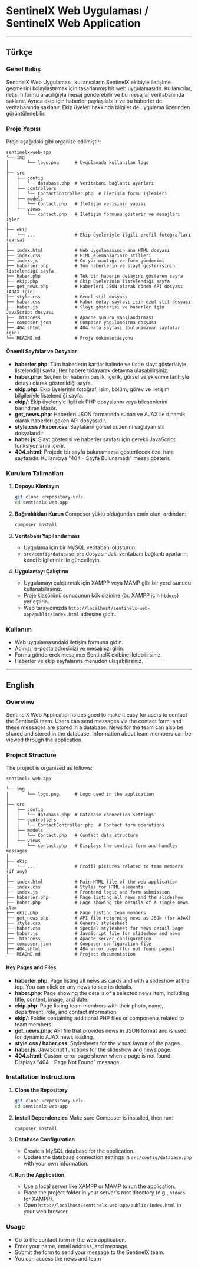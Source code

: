 # SentinelX Web Uygulaması / SentinelX Web Application

---

## Türkçe

### Genel Bakış
SentinelX Web Uygulaması, kullanıcıların SentinelX ekibiyle iletişime geçmesini kolaylaştırmak için tasarlanmış bir web uygulamasıdır. Kullanıcılar, iletişim formu aracılığıyla mesaj gönderebilir ve bu mesajlar veritabanında saklanır. Ayrıca ekip için haberler paylaşılabilir ve bu haberler de veritabanında saklanır. Ekip üyeleri hakkında bilgiler de uygulama üzerinden görüntülenebilir.

### Proje Yapısı
Proje aşağıdaki gibi organize edilmiştir:

```
sentinelx-web-app
└── img
│       └── logo.png      # Uygulamada kullanılan logo
│
├── src
│   ├── config
│   │   └── database.php  # Veritabanı bağlantı ayarları
│   ├── controllers
│   │   └── ContactController.php  # İletişim formu işlemleri
│   ├── models
│   │   └── Contact.php   # İletişim verisinin yapısı
│   └── views
│       └── contact.php   # İletişim formunu gösterir ve mesajları işler
│ 
├── ekip
│   └── ...               # Ekip üyeleriyle ilgili profil fotoğrafları (varsa)
│
├── index.html            # Web uygulamasının ana HTML dosyası
├── index.css             # HTML elemanlarının stilleri
├── index.js              # Ön yüz mantığı ve form gönderimi
├── haberler.php          # Tüm haberlerin ve slayt gösterisinin listelendiği sayfa
├── haber.php             # Tek bir haberin detayını gösteren sayfa
├── ekip.php              # Ekip üyelerinin listelendiği sayfa
├── get_news.php          # Haberleri JSON olarak dönen API dosyası (AJAX için)
├── style.css             # Genel stil dosyası
├── haber.css             # Haber detay sayfası için özel stil dosyası
├── haber.js              # Slayt gösterisi ve haberler için JavaScript dosyası
├── .htaccess             # Apache sunucu yapılandırması
├── composer.json         # Composer yapılandırma dosyası
├── 404.shtml             # 404 hata sayfası (bulunamayan sayfalar için)
└── README.md             # Proje dokümantasyonu
```

#### Önemli Sayfalar ve Dosyalar

- **haberler.php**: Tüm haberlerin kartlar halinde ve üstte slayt gösterisiyle listelendiği sayfa. Her habere tıklayarak detayına ulaşabilirsiniz.
- **haber.php**: Seçilen bir haberin başlık, içerik, görsel ve eklenme tarihiyle detaylı olarak gösterildiği sayfa.
- **ekip.php**: Ekip üyelerinin fotoğraf, isim, bölüm, görev ve iletişim bilgileriyle listelendiği sayfa.
- **ekip/**: Ekip üyeleriyle ilgili ek PHP dosyalarını veya bileşenlerini barındıran klasör.
- **get_news.php**: Haberleri JSON formatında sunan ve AJAX ile dinamik olarak haberleri çeken API dosyasıdır.
- **style.css / haber.css**: Sayfaların görsel düzenini sağlayan stil dosyalarıdır.
- **haber.js**: Slayt gösterisi ve haberler sayfası için gerekli JavaScript fonksiyonlarını içerir.
- **404.shtml**: Projede bir sayfa bulunamazsa gösterilecek özel hata sayfasıdır. Kullanıcıya "404 - Sayfa Bulunamadı" mesajı gösterir.

### Kurulum Talimatları

1. **Depoyu Klonlayın**
   ```bash
   git clone <repository-url>
   cd sentinelx-web-app
   ```

2. **Bağımlılıkları Kurun**
   Composer yüklü olduğundan emin olun, ardından:
   ```bash
   composer install
   ```

3. **Veritabanı Yapılandırması**
   - Uygulama için bir MySQL veritabanı oluşturun.
   - `src/config/database.php` dosyasındaki veritabanı bağlantı ayarlarını kendi bilgileriniz ile güncelleyin.

4. **Uygulamayı Çalıştırın**
   - Uygulamayı çalıştırmak için XAMPP veya MAMP gibi bir yerel sunucu kullanabilirsiniz.
   - Proje klasörünü sunucunun kök dizinine (ör. XAMPP için `htdocs`) yerleştirin.
   - Web tarayıcınızda `http://localhost/sentinelx-web-app/public/index.html` adresine gidin.

### Kullanım
- Web uygulamasındaki iletişim formuna gidin.
- Adınızı, e-posta adresinizi ve mesajınızı girin.
- Formu göndererek mesajınızı SentinelX ekibine iletebilirsiniz.
- Haberler ve ekip sayfalarına menüden ulaşabilirsiniz.

---

## English

### Overview
SentinelX Web Application is designed to make it easy for users to contact the SentinelX team. Users can send messages via the contact form, and these messages are stored in a database. News for the team can also be shared and stored in the database. Information about team members can be viewed through the application.

### Project Structure
The project is organized as follows:

```
sentinelx-web-app

└── img
│       └── logo.png      # Logo used in the application
│
├── src
│   ├── config
│   │   └── database.php  # Database connection settings
│   ├── controllers
│   │   └── ContactController.php  # Contact form operations
│   ├── models
│   │   └── Contact.php   # Contact data structure
│   └── views
│       └── contact.php   # Displays the contact form and handles messages
│
├── ekip
│   └── ...               # Profil pictures related to team members (if any)
│
├── index.html            # Main HTML file of the web application
├── index.css             # Styles for HTML elements
├── index.js              # Frontend logic and form submission
├── haberler.php          # Page listing all news and the slideshow
├── haber.php             # Page showing the details of a single news item
├── ekip.php              # Page listing team members
├── get_news.php          # API file returning news as JSON (for AJAX)
├── style.css             # General stylesheet
├── haber.css             # Special stylesheet for news detail page
├── haber.js              # JavaScript file for slideshow and news
├── .htaccess             # Apache server configuration
├── composer.json         # Composer configuration file
├── 404.shtml             # 404 error page (for not found pages)
└── README.md             # Project documentation
```

#### Key Pages and Files

- **haberler.php**: Page listing all news as cards and with a slideshow at the top. You can click on any news to see its details.
- **haber.php**: Page showing the details of a selected news item, including title, content, image, and date.
- **ekip.php**: Page listing team members with their photo, name, department, role, and contact information.
- **ekip/**: Folder containing additional PHP files or components related to team members.
- **get_news.php**: API file that provides news in JSON format and is used for dynamic AJAX news loading.
- **style.css / haber.css**: Stylesheets for the visual layout of the pages.
- **haber.js**: JavaScript functions for the slideshow and news page.
- **404.shtml**: Custom error page shown when a page is not found. Displays "404 - Page Not Found" message.

### Installation Instructions

1. **Clone the Repository**
   ```bash
   git clone <repository-url>
   cd sentinelx-web-app
   ```

2. **Install Dependencies**
   Make sure Composer is installed, then run:
   ```bash
   composer install
   ```

3. **Database Configuration**
   - Create a MySQL database for the application.
   - Update the database connection settings in `src/config/database.php` with your own information.

4. **Run the Application**
   - Use a local server like XAMPP or MAMP to run the application.
   - Place the project folder in your server's root directory (e.g., `htdocs` for XAMPP).
   - Open `http://localhost/sentinelx-web-app/public/index.html` in your web browser.

### Usage
- Go to the contact form in the web application.
- Enter your name, email address, and message.
- Submit the form to send your message to the SentinelX team.
- You can access the news and team
